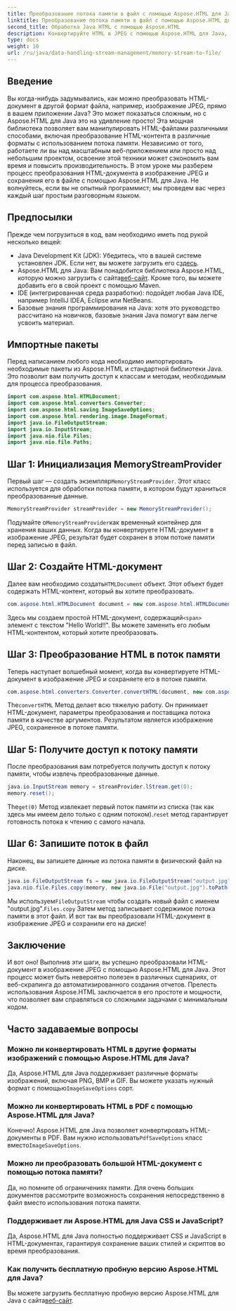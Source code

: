```yaml
---
title: Преобразование потока памяти в файл с помощью Aspose.HTML для Java
linktitle: Преобразование потока памяти в файл с помощью Aspose.HTML для Java
second_title: Обработка Java HTML с помощью Aspose.HTML
description: Конвертируйте HTML в JPEG с помощью Aspose.HTML для Java, используя потоки памяти. Следуйте этому пошаговому руководству для бесшовного преобразования HTML в изображение.
type: docs
weight: 10
url: /ru/java/data-handling-stream-management/memory-stream-to-file/
---
```

## Введение
Вы когда-нибудь задумывались, как можно преобразовать HTML-документ в другой формат файла, например, изображение JPEG, прямо в вашем приложении Java? Это может показаться сложным, но с Aspose.HTML для Java это на удивление просто! Эта мощная библиотека позволяет вам манипулировать HTML-файлами различными способами, включая преобразование HTML-контента в различные форматы с использованием потока памяти. Независимо от того, работаете ли вы над масштабным веб-приложением или просто над небольшим проектом, освоение этой техники может сэкономить вам время и повысить производительность.
В этом уроке мы разберем процесс преобразования HTML-документа в изображение JPEG и сохранения его в файле с помощью Aspose.HTML для Java. Не волнуйтесь, если вы не опытный программист; мы проведем вас через каждый шаг простым разговорным языком.
## Предпосылки
Прежде чем погрузиться в код, вам необходимо иметь под рукой несколько вещей:
- Java Development Kit (JDK): Убедитесь, что в вашей системе установлен JDK. Если нет, вы можете загрузить его с[здесь](https://www.oracle.com/java/technologies/javase-jdk11-downloads.html).
-  Aspose.HTML для Java: Вам понадобится библиотека Aspose.HTML, которую можно загрузить с сайта[веб-сайт](https://releases.aspose.com/html/java/). Кроме того, вы можете добавить его в свой проект с помощью Maven.
- IDE (интегрированная среда разработки): подойдет любая Java IDE, например IntelliJ IDEA, Eclipse или NetBeans.
- Базовые знания программирования на Java: хотя это руководство рассчитано на новичков, базовые знания Java помогут вам легче усвоить материал.

## Импортные пакеты
Перед написанием любого кода необходимо импортировать необходимые пакеты из Aspose.HTML и стандартной библиотеки Java. Это позволит вам получить доступ к классам и методам, необходимым для процесса преобразования.
```java
import com.aspose.html.HTMLDocument;
import com.aspose.html.converters.Converter;
import com.aspose.html.saving.ImageSaveOptions;
import com.aspose.html.rendering.image.ImageFormat;
import java.io.FileOutputStream;
import java.io.InputStream;
import java.nio.file.Files;
import java.nio.file.Paths;
```
## Шаг 1: Инициализация MemoryStreamProvider
 Первый шаг — создать экземпляр`MemoryStreamProvider`. Этот класс используется для обработки потока памяти, в котором будут храниться преобразованные данные.
```java
MemoryStreamProvider streamProvider = new MemoryStreamProvider();
```
 Подумайте о`MemoryStreamProvider`как временный контейнер для хранения ваших данных. Когда вы конвертируете HTML-документ в изображение JPEG, результат будет сохранен в этом потоке памяти перед записью в файл.
## Шаг 2: Создайте HTML-документ
 Далее вам необходимо создать`HTMLDocument` объект. Этот объект будет содержать HTML-контент, который вы хотите преобразовать.
```java
com.aspose.html.HTMLDocument document = new com.aspose.html.HTMLDocument("<span>Hello World!!</span>");
```
 Здесь мы создаем простой HTML-документ, содержащий`<span>` элемент с текстом "Hello World!!". Вы можете заменить его любым HTML-контентом, который хотите преобразовать.

## Шаг 3: Преобразование HTML в поток памяти
Теперь наступает волшебный момент, когда вы конвертируете HTML-документ в изображение JPEG и сохраняете его в потоке памяти.
```java
com.aspose.html.converters.Converter.convertHTML(document, new com.aspose.html.saving.ImageSaveOptions(com.aspose.html.rendering.image.ImageFormat.Jpeg), streamProvider.lStream);
```
 The`convertHTML` Метод делает всю тяжелую работу. Он принимает HTML-документ, параметры преобразования и поставщика потока памяти в качестве аргументов. Результатом является изображение JPEG, сохраненное в потоке памяти.
## Шаг 5: Получите доступ к потоку памяти
После преобразования вам потребуется получить доступ к потоку памяти, чтобы извлечь преобразованные данные.
```java
java.io.InputStream memory = streamProvider.lStream.get(0);
memory.reset();
```
 The`get(0)` Метод извлекает первый поток памяти из списка (так как здесь мы имеем дело только с одним потоком).`reset` метод гарантирует готовность потока к чтению с самого начала.
## Шаг 6: Запишите поток в файл
Наконец, вы запишете данные из потока памяти в физический файл на диске.
```java
java.io.FileOutputStream fs = new java.io.FileOutputStream("output.jpg");
java.nio.file.Files.copy(memory, new java.io.File("output.jpg").toPath());
```
 Мы используем`FileOutputStream` чтобы создать новый файл с именем "output.jpg".`Files.copy` Затем метод записывает содержимое потока памяти в этот файл. И вот так вы преобразовали HTML-документ в изображение JPEG и сохранили его на диске!
## Заключение
И вот оно! Выполнив эти шаги, вы успешно преобразовали HTML-документ в изображение JPEG с помощью Aspose.HTML для Java. Этот процесс может быть невероятно полезен в различных сценариях, от веб-скрапинга до автоматизированного создания отчетов. Прелесть использования Aspose.HTML заключается в его простоте и мощности, что позволяет вам справляться со сложными задачами с минимальным кодом.
## Часто задаваемые вопросы
### Можно ли конвертировать HTML в другие форматы изображений с помощью Aspose.HTML для Java?
 Да, Aspose.HTML для Java поддерживает различные форматы изображений, включая PNG, BMP и GIF. Вы можете указать нужный формат с помощью`ImageSaveOptions` сорт.
### Можно ли конвертировать HTML в PDF с помощью Aspose.HTML для Java?
 Конечно! Aspose.HTML для Java позволяет конвертировать HTML-документы в PDF. Вам нужно использовать`PdfSaveOptions` класс вместо`ImageSaveOptions`.
### Можно ли преобразовать большой HTML-документ с помощью потока памяти?
Да, но помните об ограничениях памяти. Для очень больших документов рассмотрите возможность сохранения непосредственно в файл вместо использования потока памяти.
### Поддерживает ли Aspose.HTML для Java CSS и JavaScript?
Да, Aspose.HTML для Java полностью поддерживает CSS и JavaScript в HTML-документах, гарантируя сохранение ваших стилей и скриптов во время преобразования.
### Как получить бесплатную пробную версию Aspose.HTML для Java?
 Вы можете загрузить бесплатную пробную версию Aspose.HTML для Java с сайта[веб-сайт](https://releases.aspose.com/).